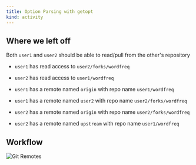 ```yaml
---
title: Option Parsing with getopt
kind: activity
---
```



## Where we left off

Both `user1` and `user2` should be able to read/pull from the other's repository

- `user1` has read access to `user2/forks/wordfreq`
- `user2` has read access to `user1/wordfreq`

- `user1` has a remote named `origin` with repo name `user1/wordfreq`
- `user1` has a remote named `user2` with repo name `user2/forks/wordfreq`

- `user2` has a remote named `origin` with repo name `user2/forks/wordfreq`
- `user2` has a remote named `upstream` with repo name `user1/wordfreq`

## Workflow

![Git Remotes](/assets/images/git_remotes.svg "remote associations")


